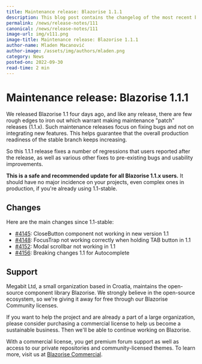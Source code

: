 ```yaml
---
title: Maintenance release: Blazorise 1.1.1
description: This blog post contains the changelog of the most recent bug fixes included in the Blazorise v1.1.1 release.
permalink: /news/release-notes/111
canonical: /news/release-notes/111
image-url: img/v111.png
image-title: Maintenance release: Blazorise 1.1.1
author-name: Mladen Macanović
author-image: /assets/img/authors/mladen.png
category: News
posted-on: 2022-09-30
read-time: 2 min
---
```


# Maintenance release: Blazorise 1.1.1

We released Blazorise 1.1 four days ago, and like any release, there are few rough edges to iron out which warrant making maintenance "patch" releases (1.1.x). Such maintenance releases focus on fixing bugs and not on integrating new features. This helps guarantee that the overall production readiness of the stable branch keeps increasing.

So this 1.1.1 release fixes a number of regressions that users reported after the release, as well as various other fixes to pre-existing bugs and usability improvements.

**This is a safe and recommended update for all Blazorise 1.1.x users.** It should have no major incidence on your projects, even complex ones in production, if you're already using 1.1-stable.

## Changes

Here are the main changes since 1.1-stable:

- [#4145](https://github.com/Megabit/Blazorise/issues/4145): CloseButton component not working in new version 1.1
- [#4148](https://github.com/Megabit/Blazorise/issues/4148): FocusTrap not working correctly when holding TAB button in 1.1
- [#4152](https://github.com/Megabit/Blazorise/issues/4152): Modal scrollbar not working in 1.1
- [#4156](https://github.com/Megabit/Blazorise/issues/4156): Breaking changes 1.1 for Autocomplete

## Support

Megabit Ltd, a small organization based in Croatia, maintains the open-source component library Blazorise. We strongly believe in the open-source ecosystem, so we're giving it away for free through our Blazorise Community licenses.

If you want to help the project and are already a part of a large organization, please consider purchasing a commercial license to help us become a sustainable business. Then we'll be able to continue working on Blazorise.

With a commercial license, you get premium forum support as well as access to our private repositories and community-licensed themes. To learn more, visit us at [Blazorise Commercial](commercial).

